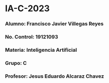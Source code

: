 # **IA-C-2023**

### **Alumno:** Francisco Javier Villegas Reyes
### **No. Control:** 19121093
### **Materia:** Inteligencia Artificial
### **Grupo:** C
### **Profesor:** Jesus Eduardo Alcaraz Chavez 
